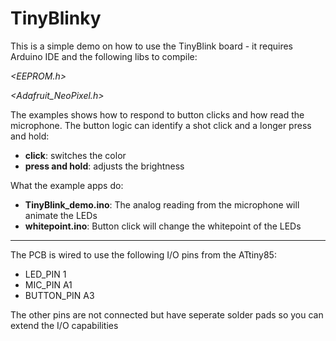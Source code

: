 # TinyBlinky

This is a simple demo on how to use the TinyBlink board - it requires Arduino IDE and the following libs to compile:

*<EEPROM.h>*

*<Adafruit_NeoPixel.h>*

The examples shows how to respond to button clicks and how read the microphone. The button logic can identify a shot click and a longer press and hold:
- **click**: switches the color
- **press and hold**: adjusts the brightness

What the example apps do:
- **TinyBlink_demo.ino**: The analog reading from the microphone will animate the LEDs
- **whitepoint.ino**: Button click will change the whitepoint of the LEDs


---
The PCB is wired to use the following I/O pins from the ATtiny85:
- LED_PIN 1
- MIC_PIN A1
- BUTTON_PIN A3

The other pins are not connected but have seperate solder pads so you can extend the I/O capabilities
